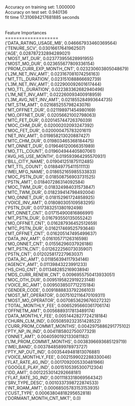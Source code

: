 Accuracy on training set: 1.000000<br>Accuracy on test set: 0.940136<br>fit time 17.310694217681885 seconds<br><br><br>Feature Importances<br>===================<br>('DATA_RATING_USAGE_MB', 0.046667933460369564)<br>('TENURE_SCV', 0.03016617641962507)<br>('AGE', 0.028787232894289021)<br>('MOST_MT_DUR', 0.023773955628991955)<br>('MOST_MO_DUR', 0.023655677809336154)<br>('PROM_CURR_EXP_MONTH_CNT', 0.023230603805048679)<br>('L2M_NET_INV_AMT', 0.023167081074256163)<br>('MT_TTL_DURATION', 0.023151088866692739)<br>('L3M_NET_INV_AMT', 0.022900092601617444)<br>('MO_TTL_DURATION', 0.022383362682940496)<br>('L1M_NET_INV_AMT', 0.022260093400918959)<br>('L3M_AVG_NET_INV_AMT', 0.021855284993644735)<br>('MT_STM_AMT', 0.021685255798243076)<br>('MT_OFFNET_DUR', 0.021198971454980169)<br>('MO_OFFNET_DUR', 0.02056621002798063)<br>('MTC_FET_DUR', 0.020145744726376039)<br>('MOC_CHM_DUR', 0.02000202093247392)<br>('MOC_FET_DUR', 0.020000475783201611)<br>('NET_INV_AMT', 0.019858213020887427)<br>('MTC_CHM_DUR', 0.019803465368184475)<br>('MT_ONNET_DUR', 0.019646120066351989)<br>('MO_TTL_COUNT', 0.019604944405807061)<br>('AVG_HS_USE_MONTH', 0.019593964295570931)<br>('BILL_CITY_NAME', 0.019041251875112485)<br>('MT_TTL_COUNT', 0.018849775411511113)<br>('IMEI_MFG_NAME', 0.018652165985533833)<br>('MOC_PSTN_DUR', 0.018508756903731525)<br>('PSTN_AMT', 0.018407286314092584)<br>('MOC_TWM_DUR', 0.018324984031573847)<br>('MTC_TWM_DUR', 0.018239414798492004)<br>('MO_ONNET_DUR', 0.018152961724858925)<br>('VOICE_INV_AMT', 0.018080305109583295)<br>('PSTN_DUR', 0.017383251380192498)<br>('MT_ONNET_CNT', 0.017154900816866991)<br>('MT_PSTN_DUR', 0.016793550135055242)<br>('MO_OFFNET_CNT', 0.016287936452512659)<br>('MTC_PSTN_DUR', 0.016217469525793646)<br>('MT_OFFNET_CNT', 0.016205147495499637)<br>('DATA_INV_AMT', 0.01610577126316598)<br>('MO_ONNET_CNT', 0.01556296037926186)<br>('MT_PSTN_CNT', 0.012622256073035907)<br>('PSTN_CNT', 0.012025817227963037)<br>('DATA_RC_AMT', 0.011856394117934146)<br>('AGENCY_AMT', 0.01139843223991233)<br>('HS_CHG_CNT', 0.011348285216903894)<br>('MDS_CURR_RENEW_CNT', 0.0096955750413933051)<br>('MOC_OTH_DUR', 0.0095195822919223148)<br>('VOICE_RC_AMT', 0.0095038507712215184)<br>('GENDER_CODE', 0.0091888833792266103)<br>('MOST_MT_OPERATOR', 0.0075102116470109311)<br>('MOST_MO_OPERATOR', 0.0070853629676027232)<br>('TOTAL_MONTHLY_FEE', 0.0065295660361706174)<br>('OFFNETM_AMT', 0.0056889317813489174)<br>('DATA_MONTHLY_FEE', 0.0051442827724218184)<br>('CHURN_CLM_IND', 0.0050859232351428522)<br>('CURR_PROM_COMMIT_MONTHS', 0.0042975886291775102)<br>('PTY_NP_IN_IND', 0.0041185802750077329)<br>('ONNET_AMT', 0.0040590192133081182)<br>('L1M_PROM_COMMIT_MONTHS', 0.0038396693685129719)<br>('IMEI_BAND', 0.0037848589978973727)<br>('PTY_NP_OUT_IND', 0.0035449481813076881)<br>('VOICE_MONTHLY_FEE', 0.0021599022288330046)<br>('FLAT_RATE_4G_IND', 0.0017092005330481966)<br>('GOOGLE_PLAY_IND', 0.0015105395300712304)<br>('IDD_AMT', 0.0012253014292668181)<br>('FLAT_RATE_3G_IND', 0.0011183318069564342)<br>('SRV_TYPE_DESC', 0.0010337398722874533)<br>('INT_ROAM_AMT', 0.00068505783153153935)<br>('CUST_TYPE', 0.00063804818295652818)<br>('DORMANT_MONTH_CNT_MKT', 0.0)<br>